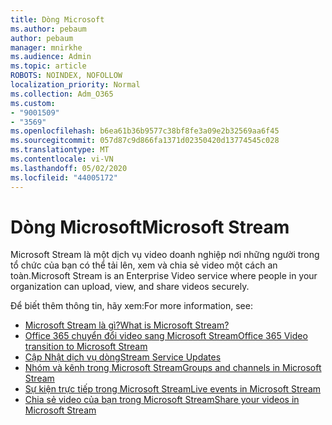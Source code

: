 ```yaml
---
title: Dòng Microsoft
ms.author: pebaum
author: pebaum
manager: mnirkhe
ms.audience: Admin
ms.topic: article
ROBOTS: NOINDEX, NOFOLLOW
localization_priority: Normal
ms.collection: Adm_O365
ms.custom:
- "9001509"
- "3569"
ms.openlocfilehash: b6ea61b36b9577c38bf8fe3a09e2b32569aa6f45
ms.sourcegitcommit: 057d87c9d866fa1371d02350420d13774545c028
ms.translationtype: MT
ms.contentlocale: vi-VN
ms.lasthandoff: 05/02/2020
ms.locfileid: "44005172"
---
```

# <a name="microsoft-stream"></a><span data-ttu-id="9e9f9-102">Dòng Microsoft</span><span class="sxs-lookup"><span data-stu-id="9e9f9-102">Microsoft Stream</span></span>

<span data-ttu-id="9e9f9-103">Microsoft Stream là một dịch vụ video doanh nghiệp nơi những người trong tổ chức của bạn có thể tải lên, xem và chia sẻ video một cách an toàn.</span><span class="sxs-lookup"><span data-stu-id="9e9f9-103">Microsoft Stream is an Enterprise Video service where people in your organization can upload, view, and share videos securely.</span></span> 

<span data-ttu-id="9e9f9-104">Để biết thêm thông tin, hãy xem:</span><span class="sxs-lookup"><span data-stu-id="9e9f9-104">For more information, see:</span></span>

- [<span data-ttu-id="9e9f9-105">Microsoft Stream là gì?</span><span class="sxs-lookup"><span data-stu-id="9e9f9-105">What is Microsoft Stream?</span></span>](https://docs.microsoft.com/stream/overview)
- [<span data-ttu-id="9e9f9-106">Office 365 chuyển đổi video sang Microsoft Stream</span><span class="sxs-lookup"><span data-stu-id="9e9f9-106">Office 365 Video transition to Microsoft Stream</span></span>](https://docs.microsoft.com/stream/migrate-from-office-365)
- [<span data-ttu-id="9e9f9-107">Cập Nhật dịch vụ dòng</span><span class="sxs-lookup"><span data-stu-id="9e9f9-107">Stream Service Updates</span></span>](https://techcommunity.microsoft.com/t5/microsoft-stream-service-updates/bd-p/StreamAnnouncements)
- [<span data-ttu-id="9e9f9-108">Nhóm và kênh trong Microsoft Stream</span><span class="sxs-lookup"><span data-stu-id="9e9f9-108">Groups and channels in Microsoft Stream</span></span>](https://docs.microsoft.com/stream/groups-channels-organization)
- [<span data-ttu-id="9e9f9-109">Sự kiện trực tiếp trong Microsoft Stream</span><span class="sxs-lookup"><span data-stu-id="9e9f9-109">Live events in Microsoft Stream</span></span>](https://docs.microsoft.com/stream/live-event-overview)
- [<span data-ttu-id="9e9f9-110">Chia sẻ video của bạn trong Microsoft Stream</span><span class="sxs-lookup"><span data-stu-id="9e9f9-110">Share your videos in Microsoft Stream</span></span>](https://docs.microsoft.com/stream/portal-share-video)
